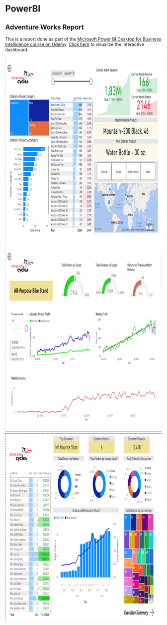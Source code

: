 # PowerBI

## Adventure Works Report

This is a report done as part of the [Microsoft Power BI Desktop for Business Intelligence course on Udemy](https://www.udemy.com/course/microsoft-power-bi-up-running-with-power-bi-desktop/). [Click here](https://app.powerbi.com/view?r=eyJrIjoiODdjNWYzZDYtNWNmMS00OWEzLTg4MWUtMmEwYjY4ODE2NDliIiwidCI6ImUyZjc3ZDAwLTAxNjMtNGNmNi05MmIwLTQ4NGJhZmY5ZGY3ZCJ9) to visualize the interactive dashboard.

<img src="page1PBI.png" alt="Page 1" style="height: 600px; width:1000px;"/>


<img src="page2PBI.png" alt="Page 2" style="height: 600px; width:1000px;"/>

<img src="page3PBI.png" alt="Page 2" style="height: 600px; width:1000px;"/>
